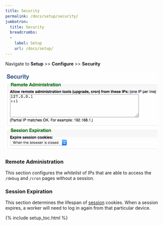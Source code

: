 ```yaml
---
title: Security
permalink: /docs/setup/security/
jumbotron:
  title: Security
  breadcrumbs:
  - 
    label: Setup
    url: /docs/setup/
---
```


Navigate to **Setup** >> **Configure** >> **Security**

<div class="cerb-screenshot">
<img src="/assets/images/docs/setup/security.png" class="screenshot">
</div>

### Remote Administration

This section configures the _whitelist_ of IPs that are able to access the `/debug` and `/cron` pages without a session.

### Session Expiration

This section determines the lifespan of [session](/docs/setup/sessions/) cookies.  When a session expires, a worker will need to log in again from that particular device.

{% include setup_toc.html %}
